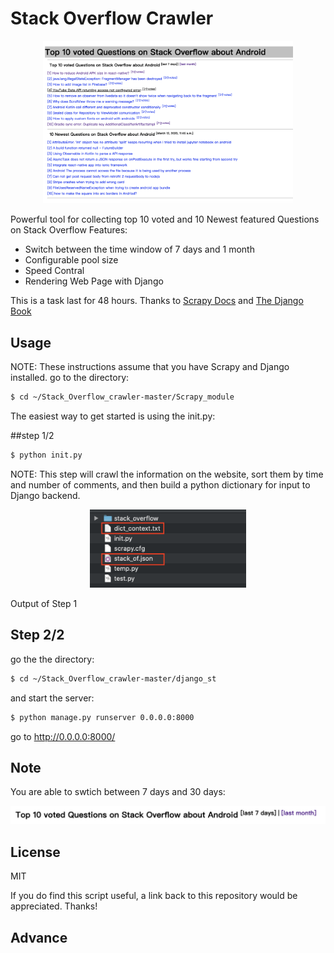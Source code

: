 # Stack Overflow Crawler

<p align="center">
  <a href="https://stackoverflow.com/questions/tagged/android?tab=newest&page=50&pagesize=50">
    <img src='/imgs/Pasted Graphic 9.png' width="400"/>
  </a>
</p>




Powerful tool for collecting top 10 voted and 10 Newest featured Questions on Stack Overflow
Features:

 * Switch between the time window of 7 days and 1 month
 * Configurable pool size
 * Speed Contral
 * Rendering Web Page with Django

This is a task last for 48 hours.
Thanks to [Scrapy Docs](https://docs.scrapy.org/en/latest/) and [The Django Book](http://djangobook.py3k.cn/2.0/)

## Usage
NOTE: These instructions assume that you have Scrapy and Django installed.
go to the directory:

```sh
$ cd ~/Stack_Overflow_crawler-master/Scrapy_module
```
The easiest way to get started is using the init.py:

##step 1/2

```sh
$ python init.py
```
NOTE: This step will crawl the information on the website, sort them by time and number of comments, and then build a python dictionary for input to Django backend.



<p align="center">
  <a href="https://stackoverflow.com/questions/tagged/android?tab=newest&page=50&pagesize=50">
    <img src='/imgs/result1.png' width="250"/>
  </a>
</p>
Output of Step 1

## Step 2/2

go the the directory:
```sh
$ cd ~/Stack_Overflow_crawler-master/django_st
```
and start the server:

```sh
$ python manage.py runserver 0.0.0.0:8000
```
go to http://0.0.0.0:8000/

## Note

You are able to swtich between 7 days and 30 days:

<p align="center">
  <a href="https://stackoverflow.com/questions/tagged/android?tab=newest&page=50&pagesize=50">
    <img src='/imgs/Pasted Graphic 11.png' width="800"/>
  </a>
</p>


## License

MIT

If you do find this script useful, a link back to this repository would be appreciated. Thanks!


## Advance



